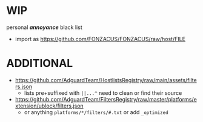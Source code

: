 # WIP
personal ___annoyance___ black list
- import as
https://github.com/FONZACUS/FONZACUS/raw/host/FILE

# ADDITIONAL
- https://github.com/AdguardTeam/HostlistsRegistry/raw/main/assets/filters.json
  - lists pre+suffixed with `||...^` need to clean or find their source
- https://github.com/AdguardTeam/FiltersRegistry/raw/master/platforms/extension/ublock/filters.json
  - or anything `platforms/*/filters/#.txt` or add `_optimized`